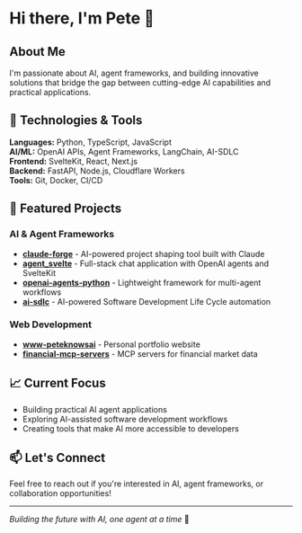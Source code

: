 # Hi there, I'm Pete 👋

## About Me

I'm passionate about AI, agent frameworks, and building innovative solutions that bridge the gap between cutting-edge AI capabilities and practical applications.

## 🔧 Technologies & Tools

**Languages:** Python, TypeScript, JavaScript  
**AI/ML:** OpenAI APIs, Agent Frameworks, LangChain, AI-SDLC  
**Frontend:** SvelteKit, React, Next.js  
**Backend:** FastAPI, Node.js, Cloudflare Workers  
**Tools:** Git, Docker, CI/CD

## 🚀 Featured Projects

### AI & Agent Frameworks
- **[claude-forge](https://github.com/peteknowsai/claude-forge)** - AI-powered project shaping tool built with Claude
- **[agent_svelte](https://github.com/peteknowsai/agent_svelte)** - Full-stack chat application with OpenAI agents and SvelteKit
- **[openai-agents-python](https://github.com/peteknowsai/openai-agents-python)** - Lightweight framework for multi-agent workflows
- **[ai-sdlc](https://github.com/peteknowsai/ai-sdlc)** - AI-powered Software Development Life Cycle automation

### Web Development
- **[www-peteknowsai](https://github.com/peteknowsai/www-peteknowsai)** - Personal portfolio website
- **[financial-mcp-servers](https://github.com/peteknowsai/financial-mcp-servers)** - MCP servers for financial market data

## 📈 Current Focus

- Building practical AI agent applications
- Exploring AI-assisted software development workflows
- Creating tools that make AI more accessible to developers

## 📫 Let's Connect

Feel free to reach out if you're interested in AI, agent frameworks, or collaboration opportunities!

---

*Building the future with AI, one agent at a time* 🤖